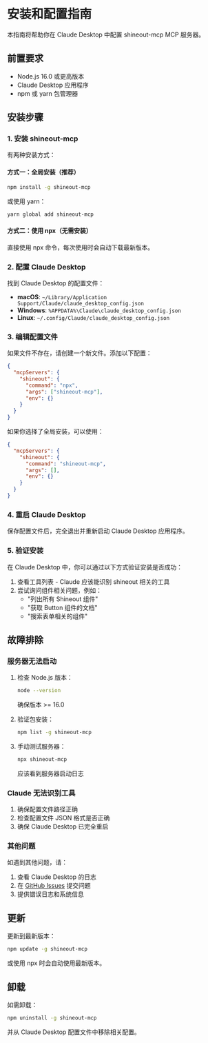 # 安装和配置指南

本指南将帮助你在 Claude Desktop 中配置 shineout-mcp MCP 服务器。

## 前置要求

- Node.js 16.0 或更高版本
- Claude Desktop 应用程序
- npm 或 yarn 包管理器

## 安装步骤

### 1. 安装 shineout-mcp

有两种安装方式：

#### 方式一：全局安装（推荐）

```bash
npm install -g shineout-mcp
```

或使用 yarn：

```bash
yarn global add shineout-mcp
```

#### 方式二：使用 npx（无需安装）

直接使用 npx 命令，每次使用时会自动下载最新版本。

### 2. 配置 Claude Desktop

找到 Claude Desktop 的配置文件：

- **macOS**: `~/Library/Application Support/Claude/claude_desktop_config.json`
- **Windows**: `%APPDATA%\Claude\claude_desktop_config.json`
- **Linux**: `~/.config/Claude/claude_desktop_config.json`

### 3. 编辑配置文件

如果文件不存在，请创建一个新文件。添加以下配置：

```json
{
  "mcpServers": {
    "shineout": {
      "command": "npx",
      "args": ["shineout-mcp"],
      "env": {}
    }
  }
}
```

如果你选择了全局安装，可以使用：

```json
{
  "mcpServers": {
    "shineout": {
      "command": "shineout-mcp",
      "args": [],
      "env": {}
    }
  }
}
```

### 4. 重启 Claude Desktop

保存配置文件后，完全退出并重新启动 Claude Desktop 应用程序。

### 5. 验证安装

在 Claude Desktop 中，你可以通过以下方式验证安装是否成功：

1. 查看工具列表 - Claude 应该能识别 shineout 相关的工具
2. 尝试询问组件相关问题，例如：
   - "列出所有 Shineout 组件"
   - "获取 Button 组件的文档"
   - "搜索表单相关的组件"

## 故障排除

### 服务器无法启动

1. 检查 Node.js 版本：
   ```bash
   node --version
   ```
   确保版本 >= 16.0

2. 验证包安装：
   ```bash
   npm list -g shineout-mcp
   ```

3. 手动测试服务器：
   ```bash
   npx shineout-mcp
   ```
   应该看到服务器启动日志

### Claude 无法识别工具

1. 确保配置文件路径正确
2. 检查配置文件 JSON 格式是否正确
3. 确保 Claude Desktop 已完全重启

### 其他问题

如遇到其他问题，请：

1. 查看 Claude Desktop 的日志
2. 在 [GitHub Issues](https://github.com/sheinsight/shineout-next/issues) 提交问题
3. 提供错误日志和系统信息

## 更新

更新到最新版本：

```bash
npm update -g shineout-mcp
```

或使用 npx 时会自动使用最新版本。

## 卸载

如需卸载：

```bash
npm uninstall -g shineout-mcp
```

并从 Claude Desktop 配置文件中移除相关配置。